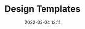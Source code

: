 ---
title: Design Templates
draft: false
date: 2022-03-04 12:11
audience:
  - New Hires
purpose: TBD
tags:
  - Research and Design
---